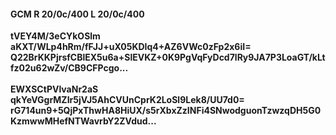 #### GCM R 20/0c/400 L 20/0c/400
**tVEY4M/3eCYkOSlm**<br/>**aKXT/WLp4hRm/fFJJ+uX05KDIq4+AZ6VWc0zFp2x6iI=**<br/>**Q22BrKKPjrsfCBlEX5u6a+SlEVKZ+0K9PgVqFyDcd7lRy9JA7P3LoaGT/kLtfz02u62wZv/CB9CFPcgo...**<br/><br/>
**EWXSCtPVlvaNr2aS**<br/>**qkYeVGgrMZIr5jVJ5AhCVUnCprK2LoSl9Lek8/UU7d0=**<br/>**rG714un9+5QjPxThwHA8HiUX/s5rXbxZzINFi4SNwodguonTzwzqDH5G0KzmwwMHefNTWavrbY2ZVdud...**